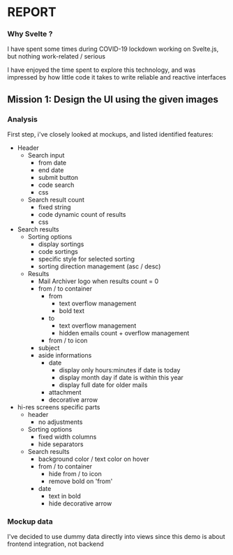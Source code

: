 # REPORT

### Why Svelte ?
I have spent some times during COVID-19 lockdown working on Svelte.js, but nothing work-related / serious

I have enjoyed the time spent to explore this technology, and was impressed by how little code it takes to write reliable and reactive interfaces

## Mission 1: Design the UI using the given images

### Analysis

First step, i've closely looked at mockups, and listed identified features:
* Header 
    * Search input
        * from date
        * end date
        * submit button
        * code search
        * css
    * Search result count
        * fixed string
        * code dynamic count of results
        * css
* Search results
    * Sorting options
        * display sortings
        * code sortings
        * specific style for selected sorting
        * sorting direction management (asc / desc)
    * Results
        * Mail Archiver logo when results count = 0
        * from / to container
            * from
                * text overflow management
                * bold text
            * to
                * text overflow management
                * hidden emails count + overflow management
            * from / to icon
        * subject
        * aside informations
            * date
                * display only hours:minutes if date is today
                * display month day if date is within this year
                * display full date for older mails
            * attachment
            * decorative arrow
* hi-res screens specific parts
    * header
        * no adjustments
    * Sorting options
        * fixed width columns
        * hide separators
    * Search results
        * background color / text color on hover
        * from / to container
            * hide from / to icon
            * remove bold on 'from'
        * date
            * text in bold
            * hide decorative arrow

### Mockup data
I've decided to use dummy data directly into views since this demo is about frontend integration, not backend

### 